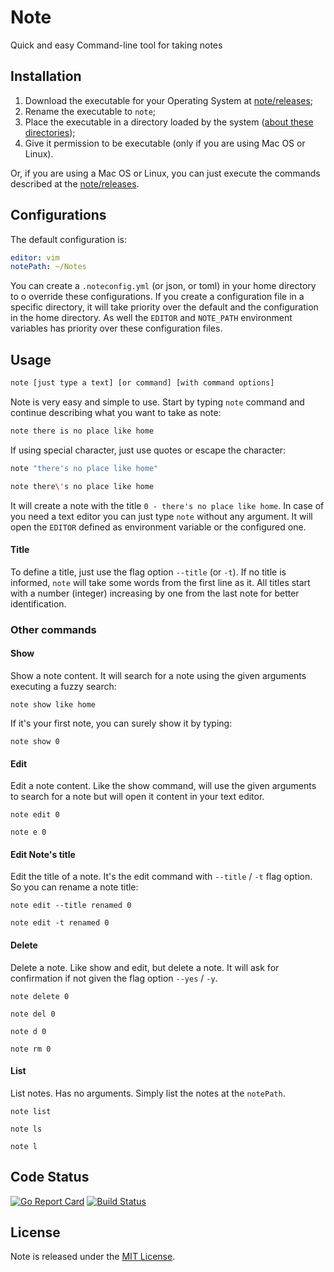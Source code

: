 # Note

Quick and easy Command-line tool for taking notes

## Installation

1. Download the executable for your Operating System at [note/releases](https://github.com/gumieri/note/releases/latest);
2. Rename the executable to `note`;
3. Place the executable in a directory loaded by the system ([about these directories](https://en.wikipedia.org/wiki/PATH_%28variable%29));
4. Give it permission to be executable (only if you are using Mac OS or Linux).

Or, if you are using a Mac OS or Linux, you can just execute the commands described at the [note/releases](https://github.com/gumieri/note/releases/latest).

## Configurations

The default configuration is:
```yml
editor: vim
notePath: ~/Notes
```

You can create a `.noteconfig.yml` (or json, or toml) in your home directory to o override these configurations.
If you create a configuration file in a specific directory, it will take priority over the default and the configuration in the home directory.
As well the `EDITOR` and `NOTE_PATH` environment variables has priority over these configuration files.

## Usage

```bash
note [just type a text] [or command] [with command options]
```

Note is very easy and simple to use.
Start by typing `note` command and continue describing what you want to take as note:
```bash
note there is no place like home
```

If using special character, just use quotes or escape the character:
```bash
note "there's no place like home"
```
```bash
note there\'s no place like home
```

It will create a note with the title `0 - there's no place like home`.
In case of you need a text editor you can just type `note` without any argument.
It will open the `EDITOR` defined as environment variable or the configured one.

#### Title

To define a title, just use the flag option `--title` (or `-t`).
If no title is informed, `note` will take some words from the first line as it.
All titles start with a number (integer) increasing by one from the last note for better identification.

### Other commands

#### Show

Show a note content.
It will search for a note using the given arguments executing a fuzzy search:
```
note show like home
```
If it's your first note, you can surely show it by typing:
```
note show 0
```

#### Edit

Edit a note content.
Like the show command, will use the given arguments to search for a note but will open it content in your text editor.
```
note edit 0
```
```
note e 0
```

#### Edit Note's title

Edit the title of a note.
It's the edit command with `--title` / `-t` flag option.
So you can rename a note title:
```
note edit --title renamed 0
```
```
note edit -t renamed 0
```

#### Delete

Delete a note.
Like show and edit, but delete a note.
It will ask for confirmation if not given the flag option `--yes` / `-y`.
```
note delete 0
```
```
note del 0
```
```
note d 0
```
```
note rm 0
```

#### List
List notes.
Has no arguments. Simply list the notes at the `notePath`.
```
note list
```
```
note ls
```
```
note l
```

## Code Status

[![Go Report Card](https://goreportcard.com/badge/github.com/gumieri/note)](https://goreportcard.com/report/github.com/gumieri/note)
[![Build Status](https://travis-ci.org/gumieri/note.svg?branch=master)](https://travis-ci.org/gumieri/note)


## License

Note is released under the [MIT License](http://www.opensource.org/licenses/MIT).

